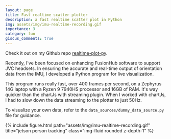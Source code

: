 ```yaml
---
layout: page
title: Fast realtime scatter plotter
description: a fast realtime scatter plot in Python
img: assets/img/imu-realtime-recording.gif
importance: 3
category: fun
giscus_comments: true
---
```


Check it out on my Github repo [realtime-plot-py](https://github.com/ykchong45/realtime-plot-py).

Recently, I've been focused on enhancing FusionHub software to support JVC headsets. In ensuring the accurate and real-time output of orientation data from the IMU, I developed a Python program for live visualization.

This program runs really fast, over 400 frames per second, on a Zephyrus 14G laptop with a Ryzen 9 7940HS processor and 16GB of RAM. It's way quicker than the chartJs with streaming plugin. When I worked with chartJs, I had to slow down the data streaming to the plotter to just 50Hz.

To visualize your own data, refer to the `data_sources/dummy_data_source.py` file for guidance.

<div class="row justify-content-center">
    {% include figure.html path="assets/img/imu-realtime-recording.gif" title="jetson person tracking" class="img-fluid rounded z-depth-1" %}
</div>
